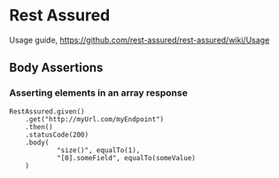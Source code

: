 # Rest Assured

Usage guide, https://github.com/rest-assured/rest-assured/wiki/Usage 

## Body Assertions

### Asserting elements in an array response
```
RestAssured.given()
    .get("http://myUrl.com/myEndpoint")
    .then()
    .statusCode(200)
    .body(
            "size()", equalTo(1),
            "[0].someField", equalTo(someValue)
    )
```
